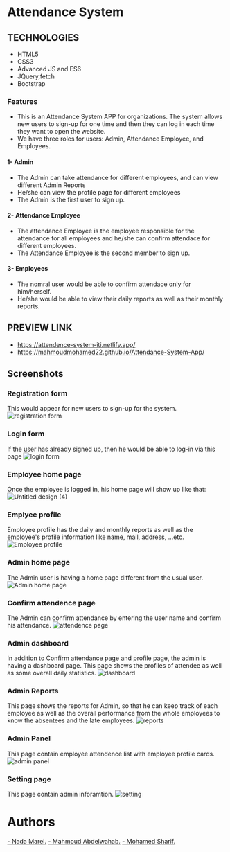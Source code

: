  # Attendance System
## TECHNOLOGIES
  - HTML5
  - CSS3
  - Advanced JS and ES6
  - JQuery,fetch
  - Bootstrap

### Features
- This is an Attendance System APP for organizations. The system allows new users to sign-up for one time and then they can log in each time they want to open the website.
- We have three roles for users: Admin, Attendance Employee, and Employees. 
#### 1- Admin
- The Admin can take attendance for different employees, and can view different Admin Reports
- He/she can view the profile page for different employees
- The Admin is the first user to sign up.
#### 2- Attendance Employee
- The attendance Employee is the employee responsible for the attendance for all employees and he/she can confirm attendace for different employees.
- The Attendance Employee is the second member to sign up.
#### 3- Employees
- The nomral user would be able to confirm attendace only for him/herself.
- He/she would be able to view their daily reports as well as their monthly reports.

## PREVIEW LINK
  - https://attendence-system-iti.netlify.app/
  - https://mahmoudmohamed22.github.io/Attendance-System-App/

## Screenshots
### Registration form
This would appear for new users to sign-up for the system. 
![registration form](https://user-images.githubusercontent.com/118731723/223162268-9a31d832-4433-4324-b11b-b7231f17c4a8.gif)

### Login form
If the user has already signed up, then he would be able to log-in via this page
![login form](https://user-images.githubusercontent.com/118731723/223162697-a17a6578-92db-4f32-81b1-c162a84ea642.gif)

### Employee home page
Once the employee is logged in, his home page will show up like that:
![Untitled design (4)](https://user-images.githubusercontent.com/118731723/223157285-d7247d25-08c6-44d6-8cb8-4717e5e2f21a.gif)

### Emplyee profile
Employee profile has the daily and monthly reports as well as the employee's profile information like name, mail, address, ...etc.
![Employee profile](https://user-images.githubusercontent.com/118731723/223160608-2ce27016-d68d-4092-9ec6-8b9728ae383d.gif)

### Admin home page
The Admin user is having a home page different from the usual user.
![Admin home page](https://user-images.githubusercontent.com/118731723/223200841-bee207dc-5c60-4f5d-a1b7-2d4284ecb43c.gif)

### Confirm attendence page
The Admin can confirm attendance by entering the user name and confirm his attendance. 
![attendence page](https://user-images.githubusercontent.com/118731723/223201464-95a8b0bd-6931-4d93-9885-e740129d31d0.gif)

### Admin dashboard
In addition to Confirm attendance page and profile page, the admin is having a dashboard page. This page shows the profiles of attendee as well as some overall daily statistics.
![dashboard](https://user-images.githubusercontent.com/118731723/223205653-7a7462cb-9ae5-475e-9b18-9eca941f7d55.gif)

### Admin Reports
This page shows the reports for Admin, so that he can keep track of each employee as well as the overall performance from the whole employees to know the absentees and the late employees.
![reports](https://user-images.githubusercontent.com/118731723/223207004-46145a15-2f99-4f61-8455-1963db1a2afc.gif)

### Admin Panel
This page contain employee attendence list with employee profile cards.
![admin panel](https://user-images.githubusercontent.com/118731723/223214913-505fa3b9-8717-4cc9-9b7c-a6678e00e0fc.gif)

### Setting page
This page contain admin inforamtion.
![setting](https://user-images.githubusercontent.com/118731723/223215495-598a5b6e-f443-479b-b2f5-abe11260d6fc.gif)




# Authors
<a href="https://github.com/NadaMarei">- Nada Marei.</a> 
<a href="https://github.com/mahmoudmohamed22">- Mahmoud Abdelwahab.</a>
<a href="https://github.com/Mohamed-Sharif">- Mohamed Sharif.</a>

